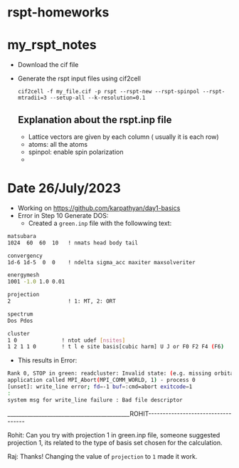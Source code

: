 # rspt-homeworks
# my_rspt_notes
- Download the cif file
- Generate the rspt input files using cif2cell

   `cif2cell -f my_file.cif -p rspt --rspt-new --rspt-spinpol --rspt-mtradii=3 --setup-all --k-resolution=0.1`
  ## Explanation about the rspt.inp file
  - Lattice vectors are given by each column ( usually it is each row)
  - atoms: all the atoms
  -  spinpol: enable spin polarization
  -  
# Date 26/July/2023
- Working on https://github.com/karpathyan/day1-basics
- Error in Step 10 Generate DOS:
    - Created a `green.inp` file with the followwing text:
       
```bash
matsubara
1024  60  60  10   ! nmats head body tail

convergency
1d-6 1d-5  0  0    ! ndelta sigma_acc maxiter maxsolveriter

energymesh
1001 -1.0 1.0 0.01

projection
2                  ! 1: MT, 2: ORT

spectrum
Dos Pdos

cluster
1 0              ! ntot udef [nsites]
1 2 1 1 0        ! t l e site basis[cubic harm] U J or F0 F2 F4 (F6)
```
   - This results in Error: 
```bash
Rank 0, STOP in green: readcluster: Invalid state: (e.g. missing orbital or standard ORT with several tails) 1 2 1 1 0                                                                                            er=    1
application called MPI_Abort(MPI_COMM_WORLD, 1) - process 0
[unset]: write_line error; fd=-1 buf=:cmd=abort exitcode=1
:
system msg for write_line failure : Bad file descriptor
```

___________________________________________ROHIT-----------------------------------

Rohit: Can you try with projection 1 in green.inp file, someone suggested projection 1, its related to the type of basis set chosen for the calculation.


Raj: Thanks! Changing the value of `projection` to `1` made it work. 
